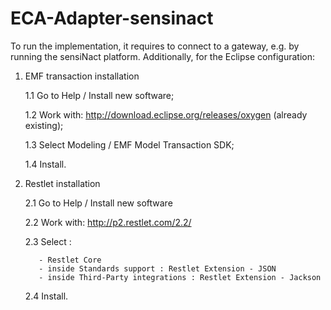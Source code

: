 # ECA-Adapter-sensinact

To run the implementation, it requires to connect to a gateway, e.g. by running the sensiNact platform. 
Additionally, for the Eclipse configuration:
1. EMF transaction installation

    1.1 Go to Help / Install new software;

    1.2 Work with: http://download.eclipse.org/releases/oxygen (already existing);

    1.3 Select Modeling / EMF Model Transaction SDK;

    1.4 Install.
  
2. Restlet installation

    2.1 Go to Help / Install new software

    2.2 Work with: http://p2.restlet.com/2.2/ 

    2.3 Select :

          - Restlet Core
          - inside Standards support : Restlet Extension - JSON
          - inside Third-Party integrations : Restlet Extension - Jackson

    2.4 Install.
